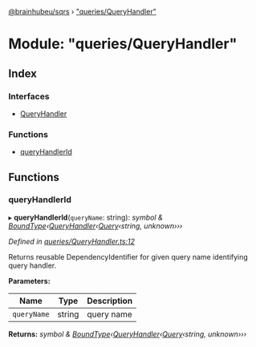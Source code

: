 [@brainhubeu/sqrs](../README.md) › ["queries/QueryHandler"](_queries_queryhandler_.md)

# Module: "queries/QueryHandler"

## Index

### Interfaces

* [QueryHandler](../interfaces/_queries_queryhandler_.queryhandler.md)

### Functions

* [queryHandlerId](_queries_queryhandler_.md#queryhandlerid)

## Functions

###  queryHandlerId

▸ **queryHandlerId**(`queryName`: string): *symbol & [BoundType](../interfaces/_di_dependencies_.boundtype.md)‹[QueryHandler](../interfaces/_queries_queryhandler_.queryhandler.md)‹[Query](../interfaces/_queries_query_.query.md)‹string, unknown›››*

*Defined in [queries/QueryHandler.ts:12](https://github.com/brainhubeu/sqrs/blob/master/packages/sqrs/src/queries/QueryHandler.ts#L12)*

Returns reusable DependencyIdentifier for given query name identifying query handler.

**Parameters:**

Name | Type | Description |
------ | ------ | ------ |
`queryName` | string | query name |

**Returns:** *symbol & [BoundType](../interfaces/_di_dependencies_.boundtype.md)‹[QueryHandler](../interfaces/_queries_queryhandler_.queryhandler.md)‹[Query](../interfaces/_queries_query_.query.md)‹string, unknown›››*
